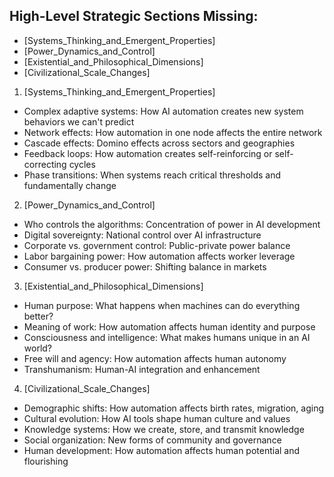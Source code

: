## High-Level Strategic Sections Missing:
- [Systems_Thinking_and_Emergent_Properties]
- [Power_Dynamics_and_Control]
- [Existential_and_Philosophical_Dimensions] 
- [Civilizational_Scale_Changes]

1. [Systems_Thinking_and_Emergent_Properties]
- Complex adaptive systems: How AI automation creates new system behaviors we can't predict
- Network effects: How automation in one node affects the entire network
- Cascade effects: Domino effects across sectors and geographies
- Feedback loops: How automation creates self-reinforcing or self-correcting cycles
- Phase transitions: When systems reach critical thresholds and fundamentally change

2. [Power_Dynamics_and_Control]
- Who controls the algorithms: Concentration of power in AI development
- Digital sovereignty: National control over AI infrastructure
- Corporate vs. government control: Public-private power balance
- Labor bargaining power: How automation affects worker leverage
- Consumer vs. producer power: Shifting balance in markets

3. [Existential_and_Philosophical_Dimensions]
- Human purpose: What happens when machines can do everything better?
- Meaning of work: How automation affects human identity and purpose
- Consciousness and intelligence: What makes humans unique in an AI world?
- Free will and agency: How automation affects human autonomy
- Transhumanism: Human-AI integration and enhancement

4. [Civilizational_Scale_Changes]
- Demographic shifts: How automation affects birth rates, migration, aging
- Cultural evolution: How AI tools shape human culture and values
- Knowledge systems: How we create, store, and transmit knowledge
- Social organization: New forms of community and governance
- Human development: How automation affects human potential and flourishing